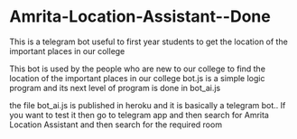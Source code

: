 # Amrita-Location-Assistant--Done
This is a telegram bot useful to first year students to get the location of the important places in our college

This bot is used by the people who are new to our college to find the location of the important places in our college
bot.js is a simple logic program and its next level of program is done in bot_ai.js

the file bot_ai.js is published in heroku and it is basically a telegram bot..
If you want to test it then go to telegram app and then search for Amrita Location Assistant and then search for the required room
